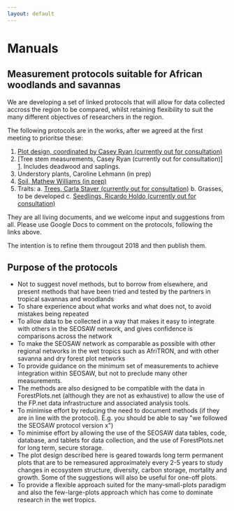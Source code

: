 ```yaml
---
layout: default
---
```


# Manuals

## Measurement protocols suitable for African woodlands and savannas
We are developing a set of linked protocols that will allow for data collected accross the region to be compared, whilst retaining flexibility to suit the many different objectives of researchers in the region.

The following protocols are in the works, after we agreed at the first meeting to prioritse these:

1.	[Plot design, coordinated by Casey Ryan (currently out for consultation)][1]
2.	[Tree stem measurements, Casey Ryan (currently out for consultation)] [1]. Includes deadwood and saplings.
3.	Understory plants, Caroline Lehmann (in prep)
4.	[Soil, Mathew Williams (in prep)][3]
5.	Traits:
	a.	[Trees, Carla Staver (currently out for consultation)][4]
	b.	Grasses, to be developed
	c.	[Seedlings, Ricardo Holdo (currently out for consultation)][2]

They are all living documents, and we welcome input and suggestions from all. Please use Google Docs to comment on the protocols, following the links above.

The intention is to refine them througout 2018 and then publish them.

[1]: https://docs.google.com/document/d/1jl0BHBqwDlbfrdP34U2P_PZzRfIT5X7L43Jert0dx4o/edit#
[2]: https://docs.google.com/document/d/1sGfGbFFpfUllkqes7iBFTdUtCPiFC3vvyIrefblmbyI/edit
[3]: https://docs.google.com/document/d/1Qey7TWfjBZL1dhtD_sioguj_2wIcJvVlGgqsFaWdZmE/edit?usp=sharing
[4]: https://docs.google.com/document/d/1IJkM_PNHHl3qVFlZqxKvaq2JNt0RB8bZlstCSpc4Rgc/edit?usp=sharing

## Purpose of the protocols
* Not to suggest novel methods, but to borrow from elsewhere, and present methods that have been tried and tested by the partners in tropical savannas and woodlands
* To share experience about what works and what does not, to avoid mistakes being repeated
* To allow data to be collected in a way that makes it easy to integrate with others in the SEOSAW network, and gives confidence is comparisons across the network
* To make the SEOSAW network as comparable as possible with other regional networks in the wet tropics such as AfriTRON, and with other savanna and dry forest plot networks
* To provide guidance on the minimum set of measurements to achieve integration within SEOSAW, but not to preclude many other measurements. 
* The methods are also designed to be compatible with the data in ForestPlots.net (although they are not as exhaustive) to allow the use of the FP.net data infrastructure and associated analysis tools.
* To minimise effort by reducing the need to document methods (if they are in line with the protocol). E.g. you should be able to say "we followed the SEOSAW protocol version x")
* To minimise effort by allowing the use of the SEOSAW data tables, code, database, and tablets for data collection, and the use of ForestPlots.net for long term, secure storage.
* The plot design described here is geared towards long term permanent plots that are to be remeasured approximately every 2-5 years to study changes in ecosystem structure, diversity, carbon storage, mortality and growth. Some of the suggestions will also be useful for one-off plots.
* To provide a flexible approach suited for the many-small-plots paradigm and also the few-large-plots approach which has come to dominate research in the wet tropics.

